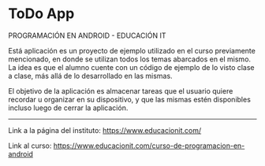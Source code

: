 # ToDo App

PROGRAMACIÓN EN ANDROID - EDUCACIÓN IT

Está aplicación es un proyecto de ejemplo utilizado en el curso previamente mencionado, 
en donde se utilizan todos los temas abarcados en el mismo. La idea es que el alumno cuente con un código de ejemplo de lo visto clase a clase, más allá de lo desarrollado en las mismas.

El objetivo de la aplicación es almacenar tareas que el usuario quiere recordar u organizar
en su dispositivo, y que las mismas estén disponibles incluso luego de cerrar la aplicación.


------------------------------------

Link a la página del instituto: https://www.educacionit.com/

Link al curso: https://www.educacionit.com/curso-de-programacion-en-android
